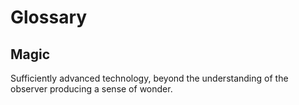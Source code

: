 # Glossary

## Magic

Sufficiently advanced technology, beyond the understanding of the
observer producing a sense of wonder.
